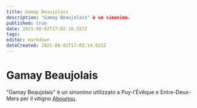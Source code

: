 ```yaml
---
title: Gamay Beaujolais
description: "Gamay Beaujolais" è un sinonimo.
published: true
date: 2021-08-02T17:02:16.557Z
tags: 
editor: markdown
dateCreated: 2021-08-02T17:02:14.022Z
---
```


# Gamay Beaujolais
"Gamay Beaujolais" è un sinonimo utilizzato a Puy-l’Évêque e Entre-Deux-Mers per il vitigno [Abouriou](/vitigni/Francia/bacca-nera/abouriou).